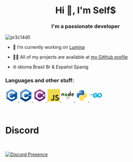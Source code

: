 <h1 align="center">Hi 👋, I'm Self$</h1>
<h3 align="center">I'm a passionate developer</h3>

<p align="left"> <img src="https://komarev.com/ghpvc/?username=pr3c14d0&label=Page%20Visitors&color=0e75b6&style=flat" alt="pr3c14d0" /> </p>

- 🔭 I’m currently working on [Lumina](https://github.com/S1lf1z/S1lf1z/Lumina)

- 👨‍💻 All of my projects are available at [my GitHub profile](https://github.com/S1lf1z/S1lf1z)

- 🌐 idioma Brasil Br & Español Spanig

<p align="left">
</p>

<h3 align="left">Languages and other stuff:</h3>
<p align="left">
  <a href="https://www.learn-c.org/" target="_blank" rel="noreferrer">
  <img src="https://raw.githubusercontent.com/devicons/devicon/master/icons/c/c-original.svg" alt="c" width="40" height="40"/>
</a>
  <a href="https://www.w3schools.com/cpp/" target="_blank" rel="noreferrer">
    <img src="https://raw.githubusercontent.com/devicons/devicon/master/icons/cplusplus/cplusplus-original.svg" alt="cplusplus" width="40" height="40"/>
  </a> 
  <a href="https://www.w3schools.com/cs/" target="_blank" rel="noreferrer">
  <img src="https://raw.githubusercontent.com/devicons/devicon/master/icons/csharp/csharp-original.svg" alt="csharp" width="40" height="40"/>
</a>
  <a href="https://developer.mozilla.org/en-US/docs/Web/JavaScript" target="_blank" rel="noreferrer">
    <img src="https://raw.githubusercontent.com/devicons/devicon/master/icons/javascript/javascript-original.svg" alt="javascript" width="40" height="40"/>
  </a> 
  <a href="https://nodejs.org" target="_blank" rel="noreferrer">
    <img src="https://raw.githubusercontent.com/devicons/devicon/master/icons/nodejs/nodejs-original-wordmark.svg" alt="nodejs" width="40" height="40"/>
  </a> 
  <a href="https://www.python.org" target="_blank" rel="noreferrer">
    <img src="https://raw.githubusercontent.com/devicons/devicon/master/icons/python/python-original.svg" alt="python" width="40" height="40"/>
  </a>
  <a href="https://golang.org/" target="_blank" rel="noreferrer">
  <img src="https://raw.githubusercontent.com/devicons/devicon/master/icons/go/go-original-wordmark.svg" alt="go" width="40" height="40"/>
</a>
</p>

<br/>

# Discord
<br/>

[![Discord Presence](https://lanyard.cnrad.dev/api/1192236348808101908)](https://discord.com/users/1192236348808101908)


